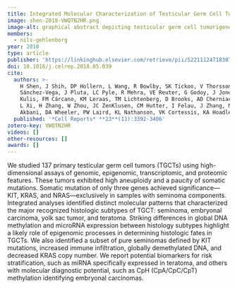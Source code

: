 ```yaml
---
title: Integrated Molecular Characterization of Testicular Germ Cell Tumors
image: shen-2018-VWQTN2HR.png
image-alt: graphical abstract depicting testicular germ cell tumorigenesis
members:
  - nils-gehlenborg
year: 2018
type: article
publisher: 'https://linkinghub.elsevier.com/retrieve/pii/S221112471830785X'
doi: 10.1016/j.celrep.2018.05.039
cite:
  authors: >-
    H Shen, J Shih, DP Hollern, L Wang, R Bowlby, SK Tickoo, V Thorsson, AJ Mungall, Y Newton, AM Hegde, J Armenia, F
    Sánchez-Vega, J Pluta, LC Pyle, R Mehra, VE Reuter, G Godoy, J Jones, CS Shelley, DR Feldman, DO Vidal, D Lessel, T
    Kulis, FM Cárcano, KM Leraas, TM Lichtenberg, D Brooks, AD Cherniack, J Cho, DI Heiman, K Kasaian, M Liu, MS Noble,
    L Xi, H Zhang, W Zhou, JC ZenKlusen, CM Hutter, I Felau, J Zhang, N Schultz, G Getz, M Meyerson, JM Stuart, *The Cancer Genome Atlas Research Network* (incl. N Gehlenborg), R
    Akbani, DA Wheeler, PW Laird, KL Nathanson, VK Cortessis, KA Hoadley
  published: '*Cell Reports* **23**(11):3392-3406'
zotero-key: VWQTN2HR
videos: []
other-resources: []
awards: []
---
```

We studied 137 primary testicular germ cell tumors (TGCTs) using high-dimensional assays of genomic, epigenomic, transcriptomic, and proteomic features. These tumors exhibited high aneuploidy and a paucity of somatic mutations. Somatic mutation of only three genes achieved significance—KIT, KRAS, and NRAS—exclusively in samples with seminoma components. Integrated analyses identified distinct molecular patterns that characterized the major recognized histologic subtypes of TGCT: seminoma, embryonal carcinoma, yolk sac tumor, and teratoma. Striking differences in global DNA methylation and microRNA expression between histology subtypes highlight a likely role of epigenomic processes in determining histologic fates in TGCTs. We also identified a subset of pure seminomas defined by KIT mutations, increased immune infiltration, globally demethylated DNA, and decreased KRAS copy number. We report potential biomarkers for risk stratification, such as miRNA specifically expressed in teratoma, and others with molecular diagnostic potential, such as CpH (CpA/CpC/CpT) methylation identifying embryonal carcinomas.
